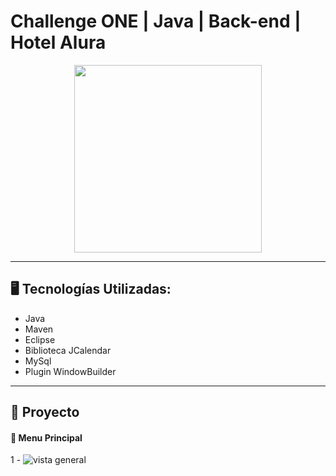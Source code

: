 # Challenge ONE | Java | Back-end | Hotel Alura

<p align="center" >
     <img width="300" heigth="300" src="https://user-images.githubusercontent.com/91544872/189419040-c093db78-c970-4960-8aca-ffcc11f7ffaf.png">
</p>

---
## 🖥️ Tecnologías Utilizadas:

- Java
- Maven
- Eclipse
- Biblioteca JCalendar
- MySql
- Plugin WindowBuilder </br>

---
## 🚧 Proyecto

#### 🔹 Menu Principal

1 - ![vista general](/imagenes/convertidor_vista1.png)
